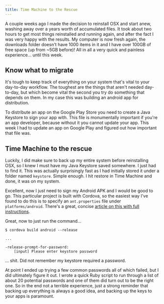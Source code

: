 ```yaml
---
title: Time Machine to the Rescue
---
```


A couple weeks ago I made the decision to reinstall OSX and start anew, washing away over a years worth of accumulated files. It took about two hours to get most things reinstalled and running again, and after the fact I was very happy with the results. My computer is now fresh again, the downloads folder doesn't have 1000 items in it and I have over 100GB of free space (up from ~5GB before)! All in all a very quick and painless experience... until this week.

## Know what to migrate

It's tough to keep track of everything on your system that's vital to your day-to-day workflow. The toughest are the things that aren't needed day-to-day, but which become vital the second you try do something that depends on them. In my case this was building an android app for distribution.

To distribute an app on the Google Play Store you need to create a Java Keystore to sign your app with. This file is monumentally important if you're an app developer, because without it you cannot update your app. This week I had to update an app on Google Play and figured out how important that file was.

## Time Machine to the rescue

Luckily, I did make sure to back up my entire system before reinstalling OSX, so I knew I must have my Java Keystore saved somewhere. I just had to find it. This was actually surprisingly fast as I had initially stored it under a folder named `keystore`. Simple enough. I hit restore in Time Machine and done, it was on my system.

Excellent, now I just need to sign my Android APK and I would be good to go. This particular project is built with Cordova, so the easiest way I've found to do this is to specify an `ant.properties` file under `platforms/android`. There's a great, concise [article on this with full instructions][article].

Great, now to just run the command...

```
$ cordova build android --release

...

-release-prompt-for-password:
    [input] Please enter keystore password
```

... shit. Did not remember my keystore required a password.

At point I ended up trying a few common passwords all of which failed, but I did ultimately figure it out. I wrote a quick Ruby script to run through a list of about 20 potential passwords and one of them did turn out to be the right one. So in the end not a terrible experience, just a strong reminder that backing up everything is always a good idea, and backing up the keys to your apps is paramount.

[article]: http://ilee.co.uk/Sign-Releases-with-Cordova-Android/
